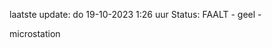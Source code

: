 laatste update: 
do 19-10-2023  1:26   uur 
Status: FAALT - geel - 
<div class="service R">microstation</div>